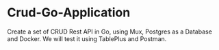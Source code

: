 # Crud-Go-Application
Create a set of CRUD Rest API in Go, using Mux, Postgres as a Database and Docker. We will test it using TablePlus and Postman.
